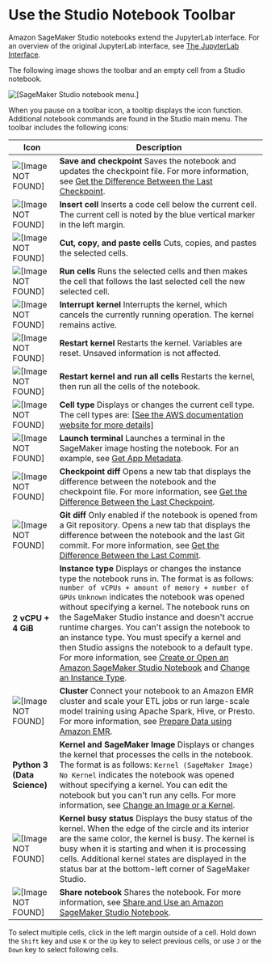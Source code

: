 # Use the Studio Notebook Toolbar<a name="notebooks-menu"></a>

Amazon SageMaker Studio notebooks extend the JupyterLab interface\. For an overview of the original JupyterLab interface, see [The JupyterLab Interface](https://jupyterlab.readthedocs.io/en/latest/user/interface.html)\.

The following image shows the toolbar and an empty cell from a Studio notebook\.

![\[SageMaker Studio notebook menu.\]](http://docs.aws.amazon.com/sagemaker/latest/dg/images/studio/studio-notebook-menu.png)

When you pause on a toolbar icon, a tooltip displays the icon function\. Additional notebook commands are found in the Studio main menu\. The toolbar includes the following icons:


| Icon | Description | 
| --- | --- | 
|  ![\[Image NOT FOUND\]](http://docs.aws.amazon.com/sagemaker/latest/dg/images/studio/icons/notebook-save-and-checkpoint.png)  |  **Save and checkpoint** Saves the notebook and updates the checkpoint file\. For more information, see [Get the Difference Between the Last Checkpoint](notebooks-diff.md#notebooks-diff-checkpoint)\.  | 
|  ![\[Image NOT FOUND\]](http://docs.aws.amazon.com/sagemaker/latest/dg/images/studio/icons/notebook-insert-cell.png)  |  **Insert cell** Inserts a code cell below the current cell\. The current cell is noted by the blue vertical marker in the left margin\.  | 
|  ![\[Image NOT FOUND\]](http://docs.aws.amazon.com/sagemaker/latest/dg/images/studio/icons/notebook-cut-copy-paste.png)  |  **Cut, copy, and paste cells** Cuts, copies, and pastes the selected cells\.  | 
|  ![\[Image NOT FOUND\]](http://docs.aws.amazon.com/sagemaker/latest/dg/images/studio/icons/notebook-run.png)  |  **Run cells** Runs the selected cells and then makes the cell that follows the last selected cell the new selected cell\.  | 
|  ![\[Image NOT FOUND\]](http://docs.aws.amazon.com/sagemaker/latest/dg/images/studio/icons/notebook-interrupt-kernel.png)  |  **Interrupt kernel** Interrupts the kernel, which cancels the currently running operation\. The kernel remains active\.  | 
|  ![\[Image NOT FOUND\]](http://docs.aws.amazon.com/sagemaker/latest/dg/images/studio/icons/notebook-restart-kernel.png)  |  **Restart kernel** Restarts the kernel\. Variables are reset\. Unsaved information is not affected\.  | 
|  ![\[Image NOT FOUND\]](http://docs.aws.amazon.com/sagemaker/latest/dg/images/studio/icons/notebook-restart-kernel-run-all-cells.png)  |  **Restart kernel and run all cells** Restarts the kernel, then run all the cells of the notebook\.  | 
|  ![\[Image NOT FOUND\]](http://docs.aws.amazon.com/sagemaker/latest/dg/images/studio/icons/notebook-cell-type.png)  |  **Cell type** Displays or changes the current cell type\. The cell types are: [\[See the AWS documentation website for more details\]](http://docs.aws.amazon.com/sagemaker/latest/dg/notebooks-menu.html)  | 
|  ![\[Image NOT FOUND\]](http://docs.aws.amazon.com/sagemaker/latest/dg/images/studio/icons/notebook-launch-terminal.png)  |  **Launch terminal** Launches a terminal in the SageMaker image hosting the notebook\. For an example, see [Get App Metadata](notebooks-run-and-manage-metadata.md#notebooks-run-and-manage-metadata-app)\.  | 
|  ![\[Image NOT FOUND\]](http://docs.aws.amazon.com/sagemaker/latest/dg/images/studio/icons/notebook-checkpoint-diff.png)  |  **Checkpoint diff** Opens a new tab that displays the difference between the notebook and the checkpoint file\. For more information, see [Get the Difference Between the Last Checkpoint](notebooks-diff.md#notebooks-diff-checkpoint)\.  | 
|  ![\[Image NOT FOUND\]](http://docs.aws.amazon.com/sagemaker/latest/dg/images/studio/icons/notebook-git-diff.png)  |  **Git diff** Only enabled if the notebook is opened from a Git repository\. Opens a new tab that displays the difference between the notebook and the last Git commit\. For more information, see [Get the Difference Between the Last Commit](notebooks-diff.md#notebooks-diff-git)\.  | 
|  **2 vCPU \+ 4 GiB**  |  **Instance type** Displays or changes the instance type the notebook runs in\. The format is as follows: `number of vCPUs + amount of memory + number of GPUs` `Unknown` indicates the notebook was opened without specifying a kernel\. The notebook runs on the SageMaker Studio instance and doesn't accrue runtime charges\. You can't assign the notebook to an instance type\. You must specify a kernel and then Studio assigns the notebook to a default type\. For more information, see [Create or Open an Amazon SageMaker Studio Notebook](notebooks-create-open.md) and [Change an Instance Type](notebooks-run-and-manage-switch-instance-type.md)\.  | 
|  ![\[Image NOT FOUND\]](http://docs.aws.amazon.com/sagemaker/latest/dg/images/studio/icons/notebook-cluster.png)  |  **Cluster** Connect your notebook to an Amazon EMR cluster and scale your ETL jobs or run large\-scale model training using Apache Spark, Hive, or Presto\. For more information, see [Prepare Data using Amazon EMR](studio-notebooks-emr-cluster.md)\.  | 
|  **Python 3 \(Data Science\)**  |  **Kernel and SageMaker Image** Displays or changes the kernel that processes the cells in the notebook\. The format is as follows: `Kernel (SageMaker Image)` `No Kernel` indicates the notebook was opened without specifying a kernel\. You can edit the notebook but you can't run any cells\. For more information, see [Change an Image or a Kernel](notebooks-run-and-manage-change-image.md)\.  | 
|  ![\[Image NOT FOUND\]](http://docs.aws.amazon.com/sagemaker/latest/dg/images/studio/icons/notebook-kernel-status.png)  |  **Kernel busy status** Displays the busy status of the kernel\. When the edge of the circle and its interior are the same color, the kernel is busy\. The kernel is busy when it is starting and when it is processing cells\. Additional kernel states are displayed in the status bar at the bottom\-left corner of SageMaker Studio\.  | 
|  ![\[Image NOT FOUND\]](http://docs.aws.amazon.com/sagemaker/latest/dg/images/studio/icons/notebook-share.png)  |  **Share notebook** Shares the notebook\. For more information, see [Share and Use an Amazon SageMaker Studio Notebook](notebooks-sharing.md)\.  | 

To select multiple cells, click in the left margin outside of a cell\. Hold down the `Shift` key and use `K` or the `Up` key to select previous cells, or use `J` or the `Down` key to select following cells\.